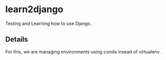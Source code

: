 # learn2django

Testing and Learning how to use Django.

## Details

For this, we are managing environments using conda insead of virtualenv.


